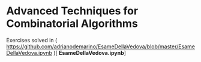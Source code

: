 # Advanced Techniques for Combinatorial Algorithms
Exercises solved in ( https://github.com/adrianodemarino/EsameDellaVedova/blob/master/EsameDellaVedova.ipynb )[ **EsameDellaVedova.ipynb**]
